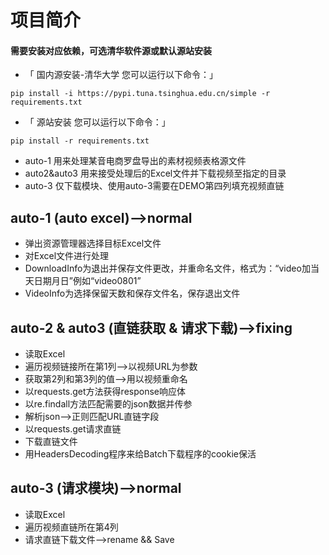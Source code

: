 # 项目简介
#### 需要安装对应依赖，可选清华软件源或默认源站安装
- 「 国内源安装-清华大学 您可以运行以下命令：」
```
pip install -i https://pypi.tuna.tsinghua.edu.cn/simple -r requirements.txt
```
- 「 源站安装 您可以运行以下命令：」
```
pip install -r requirements.txt
```
- auto-1 用来处理某音电商罗盘导出的素材视频表格源文件
- auto2&auto3 用来接受处理后的Excel文件并下载视频至指定的目录
- auto-3 仅下载模块、使用auto-3需要在DEMO第四列填充视频直链
## auto-1  (auto excel)-->normal
* 弹出资源管理器选择目标Excel文件 
* 对Excel文件进行处理
* DownloadInfo为退出并保存文件更改，并重命名文件，格式为：“video加当天日期月日”例如“video0801”
* VideoInfo为选择保留天数和保存文件名，保存退出文件

## auto-2 & auto3  (直链获取 & 请求下载)-->fixing
* 读取Excel
* 遍历视频链接所在第1列-->以视频URL为参数
* 获取第2列和第3列的值-->用以视频重命名
* 以requests.get方法获得response响应体
* 以re.findall方法匹配需要的json数据并传参
* 解析json-->正则匹配URL直链字段
* 以requests.get请求直链
* 下载直链文件
* 用HeadersDecoding程序来给Batch下载程序的cookie保活

## auto-3  (请求模块)-->normal
- 读取Excel
- 遍历视频直链所在第4列
- 请求直链下载文件-->rename && Save

